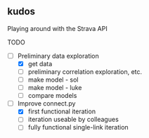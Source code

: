 ## kudos
Playing around with the Strava API

TODO
- [ ] Preliminary data exploration
  - [x] get data 
  - [ ] preliminary correlation exploration, etc.
  - [ ] make model - sol
  - [ ] make model - luke
  - [ ] compare models
- [ ] Improve connect.py
  - [x] first functional iteration
  - [ ] iteration useable by colleagues
  - [ ] fully functional single-link iteration

